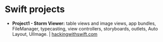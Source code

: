 # Swift projects

- **Project1 - Storm Viewer:** table views and image views, app bundles, FileManager, typecasting, view controllers, storyboards, outlets, Auto Layout, UIImage.
| [hackingwithswift.com](https://www.hackingwithswift.com/read/1/overview)
